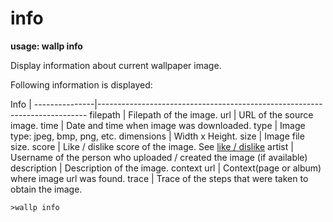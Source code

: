 # info

**usage: wallp info**

Display information about current wallpaper image.

Following information is displayed:

 Info		|
 ---------------|---------------------------------------------------------------------------
 filepath	| Filepath of the image.
 url		| URL of the source image.
 time		| Date and time when image was downloaded.
 type		| Image type: jpeg, bmp, png, etc.
 dimensions	| Width x Height.
 size		| Image file size.
 score		| Like / dislike score of the image. See [like / dislike](like_dislike)
 artist		| Username of the person who uploaded / created the image (if available)
 description	| Description of the image.
 context url	| Context(page or album) where image url was found.
 trace		| Trace of the steps that were taken to obtain the image.

`>wallp info`

